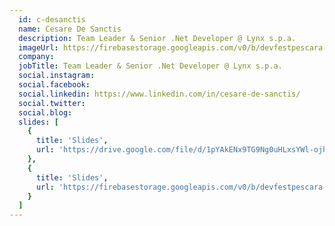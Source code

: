 ```yaml
---
  id: c-desanctis
  name: Cesare De Sanctis
  description: Team Leader & Senior .Net Developer @ Lynx s.p.a.
  imageUrl: https://firebasestorage.googleapis.com/v0/b/devfestpescara-2023.appspot.com/o/speakers%2Fc-desanctis.png?alt=media&token=3f5032e9-4a33-4286-81ca-3427922f1903
  company: 
  jobTitle: Team Leader & Senior .Net Developer @ Lynx s.p.a.
  social.instagram: 
  social.facebook: 
  social.linkedin: https://www.linkedin.com/in/cesare-de-sanctis/
  social.twitter: 
  social.blog: 
  slides: [
    {
      title: 'Slides',
      url: 'https://drive.google.com/file/d/1pYAkENx9TG9Ng0uHLxsYWl-ojheo3jOd/view?usp=sharing'
    },
    {
      title: 'Slides',
      url: 'https://firebasestorage.googleapis.com/v0/b/devfestpescara-2023.appspot.com/o/slides%2FScrum%20Lego%20City.pdf?alt=media&token=117949bb-4e15-4426-9807-342eeef09050'
    }
  ]
---
```


  